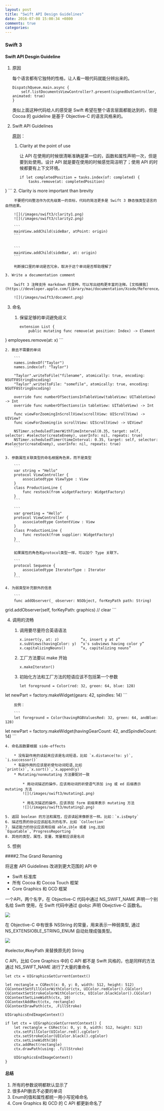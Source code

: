 ```yaml
---
layout: post
title: "Swift API Design Guidelines"
date: 2016-07-08 15:00:34 +0800
comments: true
categories: 
---
```

### Swift 3

#### Swift API Desgin Guideline

1. 原因

	每个语言都有它独特的性格，让人看一眼代码就能分辨出来的。
		
	```
	DispatchQueue.main.async {
		self.listDocumentsViewController?.present(signedOutController, animated: true)
	}
	```
		
	类似上面这种代码给人的感受是 Swift 希望在整个语言层面都能达到的，但是 Cocoa 的 guideline 是基于 Objective-C 的语言风格来的。
	
2. Swift API Guidelines
	
	[原则](https://swift.org/documentation/api-design-guidelines/)：
	
	1. Clarity at the point of use
		
		让 API 在使用的时候很清晰准确是第一位的，函数和属性声明一次，但是要到处使用。设计 API 就是要在使用的时候感觉简洁明了；使用 API 的时候都要有上下文环境。
		
		```
		if let completedPosition = tasks.index(of: completed) {
			tasks.remove(at: completedPosition)}
		```
	2. Clarity is more important than brevity
	
		不要把代码整洁作为优先级第一的目标，代码的简洁更多是 Swift 3 静态强类型语言的自然结果。
		
		![](/images/swift3/clarity1.png)
		![](/images/swift3/clarity2.png)
		
		```
		mainView.addChild(sideBar, atPoint: origin)
		```
		
		
		```
		mainView.addChild(sideBar, at: origin)
		```
	
		判断接口里的单词是否冗余，取决于这个单词是否帮助理解了
	
	3. Write a documentation comment
	
		Swift 3 注释支持 markdown 的变种。可以写出结构更丰富的注释。[文档摸我](https://developer.apple.com/library/mac/documentation/Xcode/Reference/xcode_markup_formatting_ref/)
		
		![](/images/swift3/document.png)

3. 命名
	
	1. 保留足够的单词避免歧义
		
		```
		extension List {
			public mutating func remove(at position: Index) -> Element
}
employees.remove(at: x)
		```
		
	2. 删去不需要的单词
	
		```
		names.indexOf("Taylor")
		names.index(of: "Taylor")
		
		"Taylor".writeToFile("filename", atomically: true, encoding: NSUTF8StringEncoding)
		"Taylor".write(toFile: "somefile", atomically: true, encoding: NSUTF8StringEncoding)
		
		override func numberOfSectionsInTableView(tableView: UITableView) -> Int
		override func numberOfSections(in tableView: UITableView) -> Int
		
		func viewForZoomingInScrollView(scrollView: UIScrollView) -> UIView?
		func viewForZooming(in scrollView: UIScrollView) -> UIView?
		
		NSTimer.scheduledTimerWithTimeInterval(0.35, target: self, selector: #selector(createEnemy), userInfo: nil, repeats: true)
		NSTimer.scheduledTimer(timeInterval: 0.35, target: self, selector: #selector(createEnemy), userInfo: nil, repeats: true)
		```
	
	3. 参数属性关联类型的命名根据角色来，而不是类型

		```
		var string = "Hello"
		protocol ViewController {
  			associatedtype ViewType : View
		}
		class ProductionLine {
  			func restock(from widgetFactory: WidgetFactory)
		}
		```
		
		```
		var greeting = "Hello"
		protocol ViewController {
			associatedtype ContentView : View
		}
		class ProductionLine {
	  		func restock(from supplier: WidgetFactory)
		}
		```
		
		如果属性的角色和protocol类型一样，可以加个 Type 关联下。
		
		```
		protocol Sequence {
  			associatedtype IteratorType : Iterator
		}
		```
		
	4. 为弱类型补充额外的信息
		
		```
		func addObserver(_ observer: NSObject, forKeyPath path: String)
grid.addObserver(self, forKeyPath: graphics) // clear
		```

4. 调用的流畅
	
	1. 调用要尽量符合英语语法
		
		```
		x.insert(y, at: z)          “x, insert y at z”
		x.subViews(havingColor: y)  “x's subviews having color y”
		x.capitalizingNouns()       “x, capitalizing nouns”
		```
		
	2. 工厂方法要以 make 开始
		
		```
		x.makeIterator()
		```
		
	3. 初始化方法和工厂方法的短语应该不包括第一个参数
		
		```
		let foreground = Color(red: 32, green: 64, blue: 128)
let newPart = factory.makeWidget(gears: 42, spindles: 14)
		```
		
		反例：
		
		```
		let foreground = Color(havingRGBValuesRed: 32, green: 64, andBlue: 128)
let newPart = factory.makeWidget(havingGearCount: 42, andSpindleCount: 14)
		```
		
	4. 命名函数要根据 side-effects
		
		* 没有副作用的读起来应该是名词短语，比如 `x.distance(to: y)`, `i.successor()`
		* 有副作用的应该是祈使句动词短语,比如 `print(x)`,`x.sort()`,`x.append(y)`
		* Mutating/nonmutating 方法要配对一致
			
			* 用动词描述的操作，应该用动词的祈使语气添加 ing 或 ed 后缀表示 mutating 方法 
			![](/images/swift3/mutating1.png)
		
			* 用名次描述的操作，应该添加 form 前缀来表示 mutating 方法 
			![](/images/swift3/mutating2.png)
		
	5. 返回 boolean 的方法和属性，应该读起来像断言一样。比如：`x.isEmpty`
	6. 描述性质的协议应该起名次的名字。比如 `Collection`
	7. 描述能力的协议应该用后缀 able,ible 或者 ing,比如 `Equatable`,`ProgressReporting `
	8. 其他的类型，属性，变量，常量都应该是名词

5. 惯例
	



####2.The Grand Renaming

将这套 API Guidelines 改进到更大范围的 API 中
	
* Swift 标准库
* 所有 Cocoa 和 Cocoa Touch 框架
* Core Graphics 和 GCD 框架

一个API，两个名字，在 Objective-C 代码中通过 NS\_SWIFT\_NAME 声明一个别名给 Swift 使用，在 Swift 代码中通过 @objc 声明 Obejctive-C 函数名。

![](/images/Swift3/rename.png)

在 Objective-C 中有很多 NSString 的常量，用来表示一种弱类型, 通过 NS\_EXTENSIOBLE\_STRING\_ENUM 自动处理成强类型。 

![](/images/Swift3/wrapType.png)

\#selector,\#keyPath 来替换原先的 String

 C API，比如 Core Graphics 中的 C API 都不是 Swift 风格的，也是同样的方法通过 NS\_SWIFT\_NAME  进行了大量的重命名
 
```
let ctx = UIGraphicsGetCurrentContext()

let rectangle = CGRect(x: 0, y: 0, width: 512, height: 512)
CGContextSetFillColorWithColor(ctx, UIColor.redColor().CGColor)
CGContextSetStrokeColorWithColor(ctx, UIColor.blackColor().CGColor)
CGContextSetLineWidth(ctx, 10)
CGContextAddRect(ctx, rectangle)
CGContextDrawPath(ctx, .FillStroke)

UIGraphicsEndImageContext()
```

```
if let ctx = UIGraphicsGetCurrentContext() {
    let rectangle = CGRect(x: 0, y: 0, width: 512, height: 512)
    ctx.setFillColor(UIColor.red().cgColor)
    ctx.setStrokeColor(UIColor.black().cgColor)
    ctx.setLineWidth(10)
    ctx.addRect(rectangle)
    ctx.drawPath(using: .fillStroke)

    UIGraphicsEndImageContext()
}
```
 
#### 总结

1. 所有的参数说明都默认显示了
2. 很多API删去不必要的单词
3. Enum的值和属性都统一用小写驼峰命名
4. Core Graphics 和 GCD 的 C API 都更新命名了